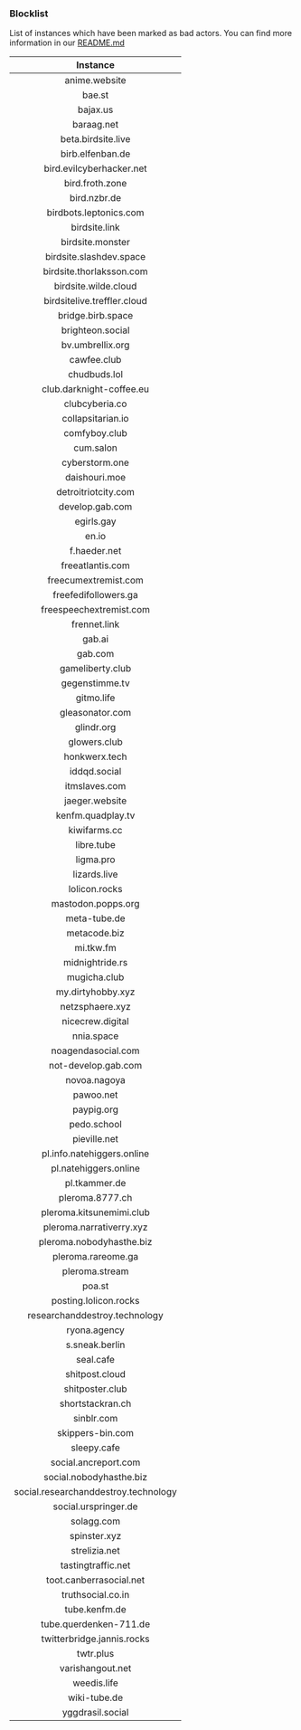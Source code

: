 ### Blocklist

List of instances which have been marked as bad actors. 
You can find more information in our [README.md](https://github.com/F4R4DAY/faradays-fediverse-blocklist/blob/main/README.md)

| **Instance**                         |
|:------------------------------------:|
| anime.website                        |
| bae.st                               |
| bajax.us                             |
| baraag.net                           |
| beta.birdsite.live                   |
| birb.elfenban.de                     |
| bird.evilcyberhacker.net             |
| bird.froth.zone                      |
| bird.nzbr.de                         |
| birdbots.leptonics.com               |
| birdsite.link                        |
| birdsite.monster                     |
| birdsite.slashdev.space              |
| birdsite.thorlaksson.com             |
| birdsite.wilde.cloud                 |
| birdsitelive.treffler.cloud          |
| bridge.birb.space                    |
| brighteon.social                     |
| bv.umbrellix.org                     |
| cawfee.club                          |
| chudbuds.lol                         |
| club.darknight-coffee.eu             |
| clubcyberia.co                       |
| collapsitarian.io                    |
| comfyboy.club                        |
| cum.salon                            |
| cyberstorm.one                       |
| daishouri.moe                        |
| detroitriotcity.com                  |
| develop.gab.com                      |
| egirls.gay                           |
| en.io                                |
| f.haeder.net                         |
| freeatlantis.com                     |
| freecumextremist.com                 |
| freefedifollowers.ga                 |
| freespeechextremist.com              |
| frennet.link                         |
| gab.ai                               |
| gab.com                              |
| gameliberty.club                     |
| gegenstimme.tv                       |
| gitmo.life                           |
| gleasonator.com                      |
| glindr.org                           |
| glowers.club                         |
| honkwerx.tech                        |
| iddqd.social                         |
| itmslaves.com                        |
| jaeger.website                       |
| kenfm.quadplay.tv                    |
| kiwifarms.cc                         |
| libre.tube                           |
| ligma.pro                            |
| lizards.live                         |
| lolicon.rocks                        |
| mastodon.popps.org                   |
| meta-tube.de                         |
| metacode.biz                         |
| mi.tkw.fm                            |
| midnightride.rs                      |
| mugicha.club                         |
| my.dirtyhobby.xyz                    |
| netzsphaere.xyz                      |
| nicecrew.digital                     |
| nnia.space                           |
| noagendasocial.com                   |
| not-develop.gab.com                  |
| novoa.nagoya                         |
| pawoo.net                            |
| paypig.org                           |
| pedo.school                          |
| pieville.net                         |
| pl.info.natehiggers.online           |
| pl.natehiggers.online                |
| pl.tkammer.de                        |
| pleroma.8777.ch                      |
| pleroma.kitsunemimi.club             |
| pleroma.narrativerry.xyz             |
| pleroma.nobodyhasthe.biz             |
| pleroma.rareome.ga                   |
| pleroma.stream                       |
| poa.st                               |
| posting.lolicon.rocks                |
| researchanddestroy.technology        |
| ryona.agency                         |
| s.sneak.berlin                       |
| seal.cafe                            |
| shitpost.cloud                       |
| shitposter.club                      |
| shortstackran.ch                     |
| sinblr.com                           |
| skippers-bin.com                     |
| sleepy.cafe                          |
| social.ancreport.com                 |
| social.nobodyhasthe.biz              |
| social.researchanddestroy.technology |
| social.urspringer.de                 |
| solagg.com                           |
| spinster.xyz                         |
| strelizia.net                        |
| tastingtraffic.net                   |
| toot.canberrasocial.net              |
| truthsocial.co.in                    |
| tube.kenfm.de                        |
| tube.querdenken-711.de               |
| twitterbridge.jannis.rocks           |
| twtr.plus                            |
| varishangout.net                     |
| weedis.life                          |
| wiki-tube.de                         |
| yggdrasil.social                     |
